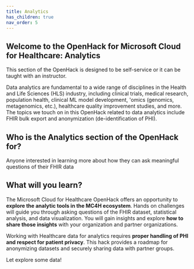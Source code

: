 ```yaml
---
title: Analytics
has_children: true
nav_order: 5
---
```


## Welcome to the OpenHack for Microsoft Cloud for Healthcare: Analytics
This section of the OpenHack is designed to be self-service or it can be taught with an instructor.

Data analytics are fundamental to a wide range of disciplines in the Health and Life Sciences (HLS) industry, including clinical trials, medical research, population health, clinical ML model development, 'omics (genomics, metagenomics, etc.), healthcare quality improvement studies, and more. The topics we touch on in this OpenHack related to data analytics include FHIR bulk export and anonymization (de-identification of PHI).

## Who is the Analytics section of the OpenHack for?
Anyone interested in learning more about how they can ask meaningful questions of their FHIR data

## What will you learn?

The Microsoft Cloud for Healthcare OpenHack offers an opportunity to **explore the analytic tools in the MC4H ecosystem**. Hands on challenges will guide you through asking questions of the FHIR dataset, statistical analysis, and data visualization. You will gain insights and explore **how to share those insights** with your organization and partner organizations.

Working with Healthcare data for analytics requires **proper handling of PHI and respect for patient privacy**. This hack provides a roadmap for anonymizing datasets and securely sharing data with partner groups.

Let explore some data!
